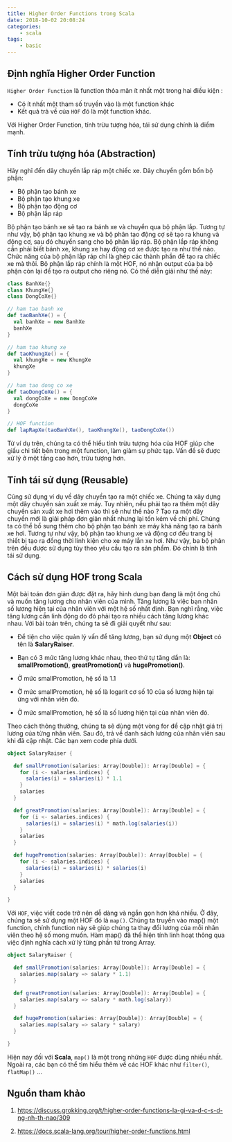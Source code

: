 ```yaml
---
title: Higher Order Functions trong Scala
date: 2018-10-02 20:08:24
categories: 
    - scala
tags: 
    - basic
---
```

## Định nghĩa Higher Order Function
`Higher Order Function` là function thỏa mãn ít nhất một trong hai điều kiện :
- Có ít nhất một tham số truyền vào là một function khác
- Kết quả trả về của `HOF` đó là một function khác.

Với Higher Order Function, tính trừu tượng hóa, tái sử dụng chính là điểm mạnh.

<!-- more -->

## Tính trừu tượng hóa (Abstraction) 
Hãy nghĩ đến dây chuyền lắp ráp một chiếc xe. Dây chuyền gồm bốn bộ phận:
- Bộ phận tạo bánh xe
- Bộ phận tạo khung xe
- Bộ phận tạo động cơ
- Bộ phận lắp ráp

Bộ phận tạo bánh xe sẽ tạo ra bánh xe và chuyển qua bộ phận lắp. Tương tự như vậy, bộ phận tạo khung xe và bộ phân tạo động cợ sẽ tạo ra khung và động cơ, sau đó chuyển sang cho bộ phân lắp ráp. Bộ phận lắp ráp không cần phải biết bánh xe, khung xe hay động cơ xe được tạo ra như thế nào. Chức năng của bộ phận lắp ráp chỉ là ghép các thành phần để tạo ra chiếc xe mà thôi. Bộ phận lắp ráp chính là một HOF, nó nhận output của ba bộ phận còn lại để tạo ra output cho riêng nó. Có thể diễn giải như thế này:

```scala
class BanhXe{} 
class KhungXe{} 
class DongCoXe{} 

// ham tao banh xe 
def taoBanhXe() = { 
  val banhXe = new BanhXe 
  banhXe 
} 

// ham tao khung xe 
def taoKhungXe() = { 
  val khungXe = new KhungXe 
  khungXe 
} 

// ham tao dong co xe 
def taoDongCoXe() = { 
  val dongCoXe = new DongCoXe 
  dongCoXe 
} 

// HOF function 
def lapRapXe(taoBanhXe(), taoKhungXe(), taoDongCoXe()) 
```

Từ ví dụ trên, chúng ta có thể hiểu tính trừu tượng hóa của HOF giúp che giấu chi tiết bên trong một function, làm giảm sự phức tạp. Vấn đề sẽ được xử lý ở một tầng cao hơn, trừu tượng hơn.
 
## Tính tái sử dụng (Reusable)
Cũng sử dụng ví dụ về dây chuyền tạo ra một chiếc xe. Chúng ta xây dựng một dây chuyền sản xuất xe máy. Tuy nhiên, nếu phải tạo ra thêm một dây chuyền sản xuất xe hơi thêm vào thì sẽ như thế nào ? Tạo ra một dây chuyền mới là giải pháp đơn giản nhất nhưng lại tốn kém về chi phí. Chúng ta có thể bổ sung thêm cho bộ phận tạo bánh xe máy khả năng tạo ra bánh xe hơi. Tương tự như vậy, bộ phận tao khung xe và động cơ đều trang bị thiết bị tạo ra đồng thời linh kiện cho xe máy lẫn xe hơi. Như vậy, ba bộ phân trên đều được sử dụng tùy theo yêu cầu tạo ra sản phẩm. Đó chính là tính tái sử dụng.

## Cách sử dụng HOF trong Scala
Một bài toán đơn giản được đặt ra, hãy hình dung bạn đang là một ông chủ và muốn tăng lương cho nhân viên của mình. Tăng lương là việc bạn nhân số lương hiện tại của nhân viên với một hệ số nhất định. Bạn nghĩ rằng, việc tăng lương cần linh động do đó phải tạo ra nhiều cách tăng lương khác nhau. Với bài toán trên, chúng ta sẽ đi giải quyết như sau:

- Để tiện cho việc quản lý vấn đề tăng lương, bạn sử dụng một **Object** có tên là **SalaryRaiser**. 
- Bạn có 3 mức tăng lương khác nhau, theo thứ tự tăng dần là: **smallPromotion()**, **greatPromotion()** và **hugePromotion()**.

- Ở mức smallPromotion, hệ số là 1.1
- Ở mức smallPromotion, hệ số là logarit cơ số 10 của số lương hiện tại ứng với nhân viên đó.
- Ở mức smallPromotion, hệ số là số lương hiện tại của nhân viên đó.
 
Theo cách thông thường, chúng ta sẽ dùng một vòng for để cập nhật giá trị lương của từng nhân viên. Sau đó, trả về danh sách lương của nhân viên sau khi đã cập nhật. Các bạn xem code phía dưới.

```scala
object SalaryRaiser {

  def smallPromotion(salaries: Array[Double]): Array[Double] = {
    for (i <- salaries.indices) {
      salaries(i) = salaries(i) * 1.1
    }
    salaries
  }

  def greatPromotion(salaries: Array[Double]): Array[Double] = {
    for (i <- salaries.indices) {
      salaries(i) = salaries(i) * math.log(salaries(i))
    }
    salaries
  }

  def hugePromotion(salaries: Array[Double]): Array[Double] = {
    for (i <- salaries.indices) {
      salaries(i) = salaries(i) * salaries(i)
    }
    salaries
  }

}
```
 
Với `HOF`, việc viết code trở nên dễ dàng và ngắn gọn hơn khá nhiều. Ở đây, chúng ta sẽ sử dụng một HOF đó là `map()`. Chúng ta truyền vào map() một function, chính function này sẽ giúp chúng ta thay đổi lương của mỗi nhân viên theo hệ số  mong muốn.  Hàm map() đã thể hiện tính linh hoạt thông qua việc định nghĩa cách xử lý từng phần tử trong Array.

```scala
object SalaryRaiser {

  def smallPromotion(salaries: Array[Double]): Array[Double] = {
    salaries.map(salary => salary * 1.1)
  }

  def greatPromotion(salaries: Array[Double]): Array[Double] = {
    salaries.map(salary => salary * math.log(salary))
  }

  def hugePromotion(salaries: Array[Double]): Array[Double] = {
    salaries.map(salary => salary * salary)
  }

}
```

Hiện nay đối với **Scala**, `map()` là một trong những `HOF` được dùng nhiều nhất. Ngoài ra, các bạn có thể tìm hiểu thêm về các HOF khác như `filter()`, `flatMap()` …

## Nguồn tham khảo
1. https://discuss.grokking.org/t/higher-order-functions-la-gi-va-d-c-s-d-ng-nh-th-nao/309

2. https://docs.scala-lang.org/tour/higher-order-functions.html
